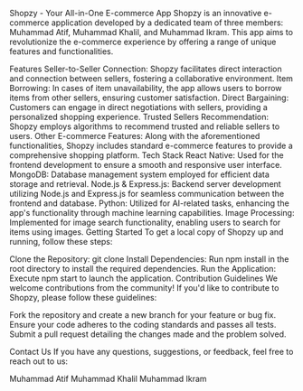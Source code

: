Shopzy - Your All-in-One E-commerce App
Shopzy is an innovative e-commerce application developed by a dedicated team of three members: Muhammad Atif, Muhammad Khalil, and Muhammad Ikram. This app aims to revolutionize the e-commerce experience by offering a range of unique features and functionalities.

Features
Seller-to-Seller Connection: Shopzy facilitates direct interaction and connection between sellers, fostering a collaborative environment.
Item Borrowing: In cases of item unavailability, the app allows users to borrow items from other sellers, ensuring customer satisfaction.
Direct Bargaining: Customers can engage in direct negotiations with sellers, providing a personalized shopping experience.
Trusted Sellers Recommendation: Shopzy employs algorithms to recommend trusted and reliable sellers to users.
Other E-commerce Features: Along with the aforementioned functionalities, Shopzy includes standard e-commerce features to provide a comprehensive shopping platform.
Tech Stack
React Native: Used for the frontend development to ensure a smooth and responsive user interface.
MongoDB: Database management system employed for efficient data storage and retrieval.
Node.js & Express.js: Backend server development utilizing Node.js and Express.js for seamless communication between the frontend and database.
Python: Utilized for AI-related tasks, enhancing the app's functionality through machine learning capabilities.
Image Processing: Implemented for image search functionality, enabling users to search for items using images.
Getting Started
To get a local copy of Shopzy up and running, follow these steps:

Clone the Repository: git clone
Install Dependencies: Run npm install in the root directory to install the required dependencies.
Run the Application: Execute npm start to launch the application.
Contribution Guidelines
We welcome contributions from the community! If you'd like to contribute to Shopzy, please follow these guidelines:

Fork the repository and create a new branch for your feature or bug fix.
Ensure your code adheres to the coding standards and passes all tests.
Submit a pull request detailing the changes made and the problem solved.


Contact Us
If you have any questions, suggestions, or feedback, feel free to reach out to us:

Muhammad Atif
Muhammad Khalil
Muhammad Ikram
